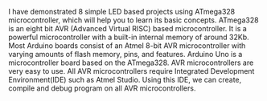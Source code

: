 I have demonstrated 8 simple LED based projects using ATmega328 microcontroller, which will help you to learn its basic concepts. ATmega328 is an eight bit AVR (Advanced Virtual RISC) based microcontroller. It is a powerful microcontroller with a built-in  internal memory of around 32Kb. Most Arduino boards consist of an Atmel 8-bit AVR microcontroller with varying amounts of flash memory, pins, and features. Arduino Uno is a microcontroller board based on the ATmega328. AVR microcontrollers are very easy to use. All AVR microcontrollers require Integrated Development Environment(IDE) such as Atmel Studio. Using this IDE, we can create, compile and debug program on all AVR microcontrollers.
